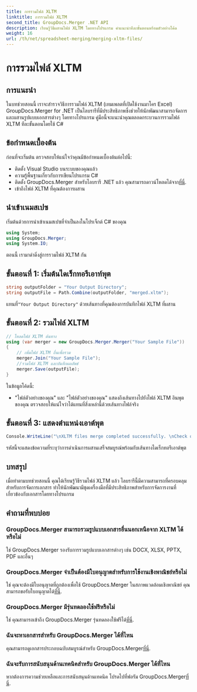 ```yaml
---
title: การรวมไฟล์ XLTM
linktitle: การรวมไฟล์ XLTM
second_title: GroupDocs.Merger .NET API
description: เรียนรู้วิธีผสานไฟล์ XLTM โดยทางโปรแกรม คำแนะนำทีละขั้นตอนพร้อมตัวอย่างโค้ด
weight: 16
url: /th/net/spreadsheet-merging/merging-xltm-files/
---
```


# การรวมไฟล์ XLTM

## การแนะนำ
ในบทช่วยสอนนี้ เราจะสำรวจวิธีการรวมไฟล์ XLTM (เทมเพลตที่เปิดใช้งานมาโคร Excel) GroupDocs.Merger for .NET เป็นไลบรารีที่มีประสิทธิภาพซึ่งช่วยให้นักพัฒนาสามารถจัดการและผสานรูปแบบเอกสารต่างๆ โดยทางโปรแกรม คู่มือนี้จะแนะนำคุณตลอดกระบวนการรวมไฟล์ XLTM ทีละขั้นตอนโดยใช้ C#
## ข้อกำหนดเบื้องต้น
ก่อนที่จะเริ่มต้น ตรวจสอบให้แน่ใจว่าคุณมีข้อกำหนดเบื้องต้นต่อไปนี้:
- ติดตั้ง Visual Studio บนระบบของคุณแล้ว
- ความรู้พื้นฐานเกี่ยวกับการเขียนโปรแกรม C#
-  ติดตั้ง GroupDocs.Merger สำหรับไลบรารี .NET แล้ว คุณสามารถดาวน์โหลดได้จาก[ที่นี่](https://releases.groupdocs.com/merger/net/).
- เข้าถึงไฟล์ XLTM ที่คุณต้องการผสาน

## นำเข้าเนมสเปซ
เริ่มต้นด้วยการนำเข้าเนมสเปซที่จำเป็นลงในโปรเจ็กต์ C# ของคุณ
```csharp
using System; 
using GroupDocs.Merger;
using System.IO;
```

ตอนนี้ เรามาดำดิ่งสู่การรวมไฟล์ XLTM กัน
## ขั้นตอนที่ 1: เริ่มต้นไดเร็กทอรีเอาท์พุต
```csharp
string outputFolder = "Your Output Directory";
string outputFile = Path.Combine(outputFolder, "merged.xltm");
```
 แทนที่`"Your Output Directory"` ด้วยเส้นทางที่คุณต้องการบันทึกไฟล์ XLTM ที่ผสาน
## ขั้นตอนที่ 2: รวมไฟล์ XLTM
```csharp
// โหลดไฟล์ XLTM ต้นทาง
using (var merger = new GroupDocs.Merger.Merger("Your Sample File"))
{
    // เพิ่มไฟล์ XLTM อื่นเพื่อรวม
    merger.Join("Your Sample File");
    //รวมไฟล์ XLTM และบันทึกผลลัพธ์
    merger.Save(outputFile);
}
```
ในข้อมูลโค้ดนี้:
- "ไฟล์ตัวอย่างของคุณ" และ "ไฟล์ตัวอย่างของคุณ" แสดงถึงเส้นทางไปยังไฟล์ XLTM อินพุตของคุณ ตรวจสอบให้แน่ใจว่าได้แทนที่สิ่งเหล่านี้ด้วยเส้นทางไฟล์จริง
## ขั้นตอนที่ 3: แสดงตำแหน่งเอาต์พุต
```csharp
Console.WriteLine("\nXLTM files merge completed successfully. \nCheck output in {0}", outputFolder);
```
รหัสนี้จะแสดงข้อความที่ระบุว่าการดำเนินการผสานเสร็จสมบูรณ์พร้อมกับเส้นทางไดเร็กทอรีเอาต์พุต

## บทสรุป
เมื่อทำตามบทช่วยสอนนี้ คุณได้เรียนรู้วิธีรวมไฟล์ XLTM แล้ว ไลบรารีนี้มีความสามารถที่ครอบคลุมสำหรับการจัดการเอกสาร ทำให้นักพัฒนามีชุดเครื่องมือที่มีประสิทธิภาพสำหรับการจัดการงานที่เกี่ยวข้องกับเอกสารโดยทางโปรแกรม

## คำถามที่พบบ่อย
### GroupDocs.Merger สามารถรวมรูปแบบเอกสารอื่นนอกเหนือจาก XLTM ได้หรือไม่
ใช่ GroupDocs.Merger รองรับการรวมรูปแบบเอกสารต่างๆ เช่น DOCX, XLSX, PPTX, PDF และอื่นๆ
### GroupDocs.Merger จำเป็นต้องมีใบอนุญาตสำหรับการใช้งานเชิงพาณิชย์หรือไม่
 ใช่ คุณจะต้องมีใบอนุญาตที่ถูกต้องเพื่อใช้ GroupDocs.Merger ในสภาพแวดล้อมเชิงพาณิชย์ คุณสามารถขอรับใบอนุญาตได้[ที่นี่](https://purchase.groupdocs.com/buy).
### GroupDocs.Merger มีรุ่นทดลองใช้ฟรีหรือไม่
 ใช่ คุณสามารถเข้าถึง GroupDocs.Merger รุ่นทดลองใช้ฟรีได้[ที่นี่](https://releases.groupdocs.com/).
### ฉันจะหาเอกสารสำหรับ GroupDocs.Merger ได้ที่ไหน
คุณสามารถดูเอกสารประกอบฉบับสมบูรณ์สำหรับ GroupDocs.Merger[ที่นี่](https://tutorials.groupdocs.com/merger/net/).
### ฉันจะรับการสนับสนุนด้านเทคนิคสำหรับ GroupDocs.Merger ได้ที่ไหน
 หากต้องการความช่วยเหลือและการสนับสนุนด้านเทคนิค โปรดไปที่ฟอรัม GroupDocs.Merger[ที่นี่](https://forum.groupdocs.com/c/merger/32).